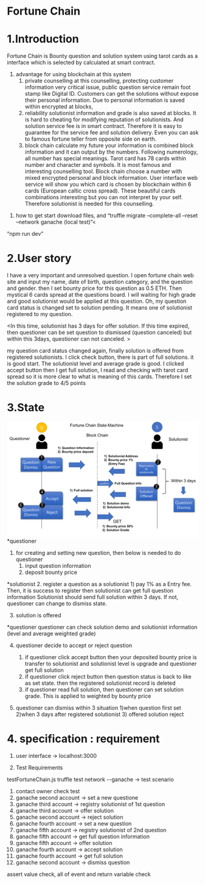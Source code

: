 Fortune Chain
============

# 1.Introduction

Fortune Chain is Bounty question and solution system using tarot cards as a 
interface which is selected by calculated at smart contract.

1. advantage for using blockchain at this system
	1) private counselling
at this counselling, protecting customer information very critical issue, public question service remain foot stamp like Digital ID. Customers can get the solutions without expose their personal information. Due to personal information is saved within encrypted at blocks,
	2) reliability 
solutionist information and grade is also saved at blocks. It is hard to cheating for modifying reputation of solutionists. And solution service fee is in smart contract. Therefore it is easy to guarantee for the service fee and solution delivery. Even you can ask to famous fortune teller from opposite side on earth. 
	3) block chain calculate my future
your information is combined block information and it can output by the numbers. Following numerology, all number has special meanings. 
Tarot card has 78 cards within number and character and symbols. It is most famous and interesting counselling tool. 
Block chain choose a number with mixed encrypted personal and block information. User interface web service will show you which card is chosen by blockchain within 6 cards (European caltic cross spread). These beautiful cards combinations interesting but you can not interpret by your self. Therefore solutionist is needed for this counselling. 

1) how to get start 
download files, and 
<preb>“truffle migrate –complete-all –reset –network ganache (local test)”<

“npm run dev”

# 2.User story

I have a very important and unresolved question. I open fortune chain web site and input my name, date of birth, question category, and the question and gender. then I set bounty price for this question as 0.5 ETH. 
Then mystical 6 cards spread at the questions board. I will waiting for high grade and good solutionist would be applied at this question.
Oh, my question card status is changed set to solution pending. It means one of solutionist registered to my question. 

<In this time, solutionist has 3 days for offer solution. If this time expired, then questioner can be set question to dismissed (question canceled) but within this 3days, questioner can not canceled. >

my question card status changed again, finally solution is offered from registered solutionists. I click check button, there is part of full solutions. it is good start. The solutionist level and average grade is good. I clicked accept button then I get full solution, I read and checking with tarot card spread so it is more clear to what is meaning of this cards. Therefore I set the solution grade to 4/5 points 


# 3.State 
![Alt text](fortune_chain.png)
*questioner
1. for creating and setting new question, 
   then below is needed to do questioner
	1) input question information
	2) deposit bounty price

*solutionist
2. register a question as a solutionist
	1) pay 1% as a Entry fee.
Then, it is success to register then solutionist can get full question information
Solutionist should send full solution within 3 days. If not, questioner can  change to dismiss state.

3. solution is offered 

*questioner
 questioner can check solution demo and solutionist information (level and average weighted grade) 

4. questioner decide to accept or reject question
	1) if questioner click accept button
then your deposited bounty price is transfer to solutionist
and solutionist level is upgrade and questioner get full solution
	2) if questioner click reject button
then question status is back to like as set state. 
then the registered solutionist record is deleted   
	3) if questioner read full solution, then questioner can set solution grade. This is applied to weighted by bounty price 

5. questioner can dismiss within 3 situation 
	1)when question first set
	2)when 3 days after registered solutionist
	3) offered solution reject 


# 4. specification : requirement 

1. user interface
-> localhost:3000 

2. Test Requirements

testFortuneChain.js 
truffle test network --ganache
-> test scenario
1. contact owner check test
2. ganache second account -> set a new questione
3. ganache third account -> registry solutionist of 1st question 
4. ganache third account -> offer solution
5. ganache second account -> reject solution
6. ganache fourth account -> set a new question 
7. ganache fifth account -> registry solutionist of 2nd question 
8. ganache fifth account -> get full question information 
9. ganache fifth account -> offer solution
9. ganache fourth account -> accept solution 
10. ganache fourth account -> get full solution
11. ganache second account -> dismiss question

assert value check, all of event and return variable check

